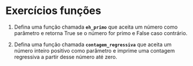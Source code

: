 # Exercícios funções

1. Defina uma função chamada **`eh_primo`** que aceita um número como parâmetro e retorna True se o número for primo e False caso contrário.
    
    
2. Defina uma função chamada **`contagem_regressiva`** que aceita um número inteiro positivo como parâmetro e imprime uma contagem regressiva a partir desse número até zero.